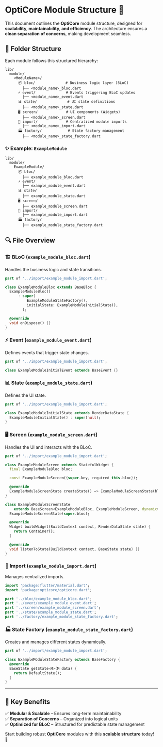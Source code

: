 # OptiCore Module Structure 🚀

This document outlines the **OptiCore** module structure, designed for **scalability, maintainability, and efficiency**. The architecture ensures a **clean separation of concerns**, making development seamless.

## 📂 Folder Structure

Each module follows this structured hierarchy:

```
lib/
  module/
    <ModuleName>/
      📦 bloc/              # Business logic layer (BLoC)
        ├── <module_name>_bloc.dart
      ⚡ event/              # Events triggering BLoC updates
        ├── <module_name>_event.dart
      📊 state/              # UI state definitions
        ├── <module_name>_state.dart
      🖥️ screen/             # UI components (Widgets)
        ├── <module_name>_screen.dart
      🔗 import/             # Centralized module imports
        ├── <module_name>_import.dart
      🏭 factory/            # State factory management
        ├── <module_name>_state_factory.dart
```

### ✨ Example: `ExampleModule`

```
lib/
  module/
    ExampleModule/
      📦 bloc/
        ├── example_module_bloc.dart
      ⚡ event/
        ├── example_module_event.dart
      📊 state/
        ├── example_module_state.dart
      🖥️ screen/
        ├── example_module_screen.dart
      🔗 import/
        ├── example_module_import.dart
      🏭 factory/
        ├── example_module_state_factory.dart
```

## 🔍 File Overview

### 🏗️ **BLoC (`example_module_bloc.dart`)**
Handles the business logic and state transitions.

```dart
part of '../import/example_module_import.dart';

class ExampleModuleBloc extends BaseBloc {
  ExampleModuleBloc()
      : super(
          ExampleModuleStateFactory(),
          initialState: ExampleModuleInitialState(),
        );

  @override
  void onDispose() {}
}
```

### ⚡ **Event (`example_module_event.dart`)**
Defines events that trigger state changes.

```dart
part of '../import/example_module_import.dart';

class ExampleModuleInitialEvent extends BaseEvent {}
```

### 📊 **State (`example_module_state.dart`)**
Defines the UI state.

```dart
part of '../import/example_module_import.dart';

class ExampleModuleInitialState extends RenderDataState {
  ExampleModuleInitialState() : super(null);
}
```

### 🖥️ **Screen (`example_module_screen.dart`)**
Handles the UI and interacts with the BLoC.

```dart
part of '../import/example_module_import.dart';

class ExampleModuleScreen extends StatefulWidget {
  final ExampleModuleBloc bloc;

  const ExampleModuleScreen({super.key, required this.bloc});

  @override
  ExampleModuleScreenState createState() => ExampleModuleScreenState(bloc);
}

class ExampleModuleScreenState
    extends BaseScreen<ExampleModuleBloc, ExampleModuleScreen, dynamic> {
  ExampleModuleScreenState(super.bloc);

  @override
  Widget buildWidget(BuildContext context, RenderDataState state) {
    return Container();
  }

  @override
  void listenToState(BuildContext context, BaseState state) {}
}
```

### 🔗 **Import (`example_module_import.dart`)**
Manages centralized imports.

```dart
import 'package:flutter/material.dart';
import 'package:opticore/opticore.dart';

part '../bloc/example_module_bloc.dart';
part '../event/example_module_event.dart';
part '../screen/example_module_screen.dart';
part '../state/example_module_state.dart';
part '../factory/example_module_state_factory.dart';
```

### 🏭 **State Factory (`example_module_state_factory.dart`)**
Creates and manages different states dynamically.

```dart
part of '../import/example_module_import.dart';

class ExampleModuleStateFactory extends BaseFactory {
  @override
  BaseState getState<M>(M data) {
    return DefaultState();
  }
}
```

---

## 🎯 Key Benefits

✅ **Modular & Scalable** – Ensures long-term maintainability  
✅ **Separation of Concerns** – Organized into logical units  
✅ **Optimized for BLoC** – Structured for predictable state management  

Start building robust **OptiCore** modules with this **scalable structure** today! 🚀

